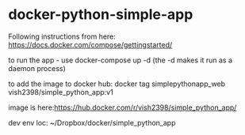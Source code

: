 # docker-python-simple-app

Following instructions from here: https://docs.docker.com/compose/gettingstarted/

to run the app - use docker-compose up -d (the -d makes it run as a daemon process)

to add the image to docker hub: docker tag simplepythonapp_web vish2398/simple_python_app:v1

image is here:https://hub.docker.com/r/vish2398/simple_python_app/

dev env loc: ~/Dropbox/docker/simple_python_app
